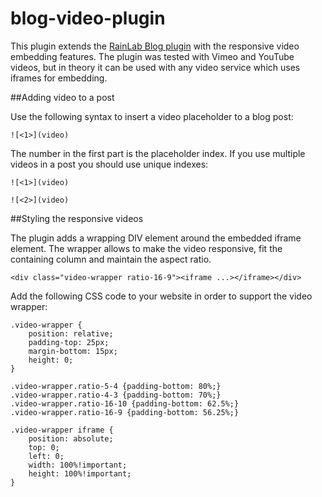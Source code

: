 blog-video-plugin
===========

This plugin extends the [RainLab Blog plugin](/plugin/rainlab-blog) with the responsive video embedding features. The plugin was tested with Vimeo and YouTube videos, but in theory it can be used with any video service which uses iframes for embedding.

##Adding video to a post

Use the following syntax to insert a video placeholder to a blog post:

    ![<1>](video)

The number in the first part is the placeholder index. If you use multiple videos in a post you should use unique indexes:

    ![<1>](video)

    ![<2>](video)

##Styling the responsive videos

The plugin adds a wrapping DIV element around the embedded iframe element. The wrapper allows to make the video responsive, fit the containing column and maintain the aspect ratio.

    <div class="video-wrapper ratio-16-9"><iframe ...></iframe></div>

Add the following CSS code to your website in order to support the video wrapper:

    .video-wrapper {
        position: relative;
        padding-top: 25px;
        margin-bottom: 15px;
        height: 0;
    }

    .video-wrapper.ratio-5-4 {padding-bottom: 80%;}
    .video-wrapper.ratio-4-3 {padding-bottom: 70%;}
    .video-wrapper.ratio-16-10 {padding-bottom: 62.5%;}
    .video-wrapper.ratio-16-9 {padding-bottom: 56.25%;}

    .video-wrapper iframe {
        position: absolute;
        top: 0;
        left: 0;
        width: 100%!important;
        height: 100%!important;
    }